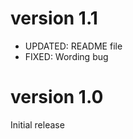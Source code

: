 version 1.1
=======

- UPDATED:  README file
- FIXED:    Wording bug

version 1.0
=======

Initial release
